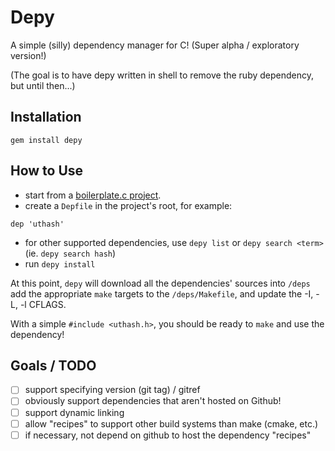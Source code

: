 # Depy

A simple (silly) dependency manager for C! (Super alpha / exploratory version!)

(The goal is to have depy written in shell to remove the ruby
dependency, but until then...)

## Installation

```
gem install depy
```

## How to Use

- start from a [boilerplate.c project](http://github.com/tjeezy/boilerplate.c).
- create a `Depfile` in the project's root, for example:

```
dep 'uthash'
```

- for other supported dependencies, use `depy list` or `depy search <term>` (ie. `depy search hash`)
- run `depy install`

At this point, `depy` will download all the dependencies' sources into `/deps`
add the appropriate `make` targets to the `/deps/Makefile`, and update
the -I, -L, -l CFLAGS.

With a simple `#include <uthash.h>`, you should be ready to `make` and
use the dependency!

## Goals / TODO

- [ ] support specifying version (git tag) / gitref
- [ ] obviously support dependencies that aren't hosted on Github!
- [ ] support dynamic linking
- [ ] allow "recipes" to support other build systems than make (cmake, etc.)
- [ ] if necessary, not depend on github to host the dependency "recipes"
